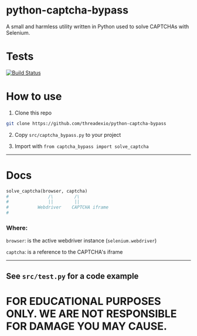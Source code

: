 # python-captcha-bypass

A small and harmless utility written in Python used to solve CAPTCHAs with Selenium.

# Tests
[![Build Status](https://www.travis-ci.com/threadexio/python-captcha-bypass.svg?token=7LCRY5xyiyHJ1KpmNGdg&branch=master)](https://www.travis-ci.com/threadexio/python-captcha-bypass)

# How to use

1. Clone this repo
```bash
git clone https://github.com/threadexio/python-captcha-bypass
```

2. Copy `src/captcha_bypass.py` to your project

3. Import with `from captcha_bypass import solve_captcha`

-------

# Docs

```python
solve_captcha(browser, captcha)
#				/\		  /\
#				||		  ||
#			Webdriver	 CAPTCHA iframe
#
```
### Where:
`browser`: is the active webdriver instance (`selenium.webdriver`)

`captcha`: is a reference to the CAPTCHA's iframe

-------

## See `src/test.py` for a code example

# FOR EDUCATIONAL PURPOSES ONLY. WE ARE NOT RESPONSIBLE FOR DAMAGE YOU MAY CAUSE.
